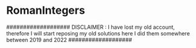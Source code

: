 # RomanIntegers
################### DISCLAIMER :  I have lost my old account, therefore I will start reposing my old solutions here I did them somewhere between 2019 and 2022 ###################
